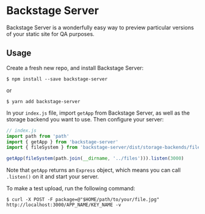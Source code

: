 # Backstage Server

Backstage Server is a wonderfully easy way to preview particular versions of your static site for QA purposes.

## Usage

Create a fresh new repo, and install Backstage Server:

```
$ npm install --save backstage-server
```

or

```
$ yarn add backstage-server
```

In your `index.js` file, import `getApp` from Backstage Server, as well as the storage backend you want to use. Then configure your server:

```JavaScript
// index.js
import path from 'path'
import { getApp } from 'backstage-server'
import { fileSystem } from 'backstage-server/dist/storage-backends/file-system'

getApp(fileSystem(path.join(__dirname, '../files'))).listen(3000)
```

Note that `getApp` returns an `Express` object, which means you can call `.listen()` on it and start your server.

To make a test upload, run the following command:

```
$ curl -X POST -F package=@"$HOME/path/to/your/file.jpg" http://localhost:3000/APP_NAME/KEY_NAME -v
```
